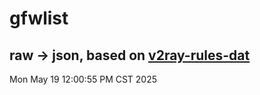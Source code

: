 # gfwlist
## raw -> json, based on [v2ray-rules-dat](https://github.com/Loyalsoldier/v2ray-rules-dat)
Mon May 19 12:00:55 PM CST 2025

